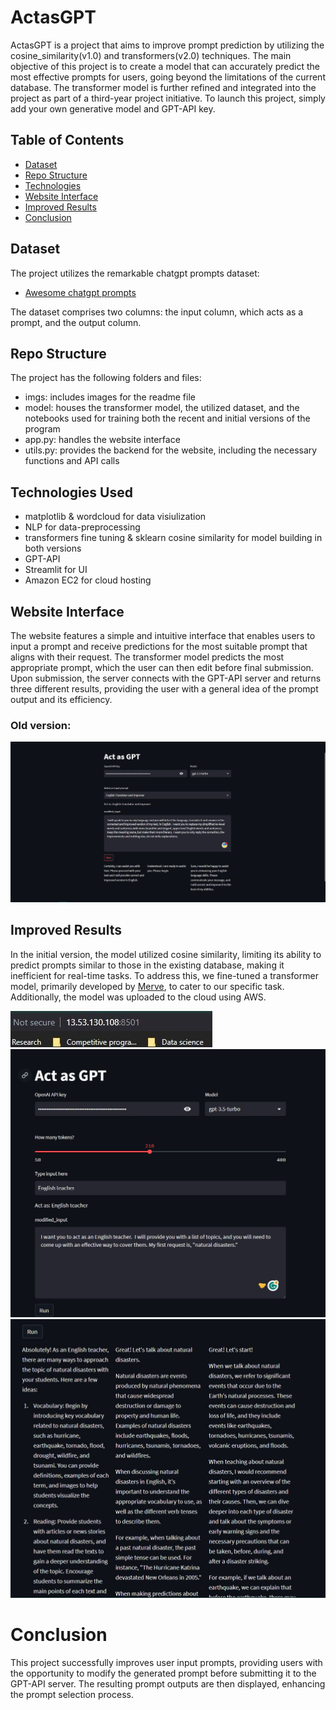 # ActasGPT
 
ActasGPT is a project that aims to improve prompt prediction by utilizing the cosine_similarity(v1.0) and transformers(v2.0) techniques. The main objective of this project is to create a model that can accurately predict the most effective prompts for users, going beyond the limitations of the current database.
The transformer model is further refined and integrated into the project as part of a third-year project initiative.
To launch this project, simply add your own generative model and GPT-API key.

## Table of Contents
* [Dataset](#Dataset)
* [Repo Structure](#Repo-Structure)
* [Technologies](#Technologies-Used)
* [Website Interface](#Website-Interface)
* [Improved Results](#Improved-Results)
* [Conclusion](#Conclusion)

## Dataset
The project utilizes the remarkable chatgpt prompts dataset:

* [Awesome chatgpt prompts](https://huggingface.co/datasets/fka/awesome-chatgpt-prompts)

The dataset comprises two columns: the input column, which acts as a prompt, and the output column.

## Repo Structure
The project has the following folders and files:

- imgs: includes images for the readme file
- model: houses the transformer model, the utilized dataset, and the notebooks used for training both the recent and initial versions of the program
- app.py: handles the website interface
- utils.py: provides the backend for the website, including the necessary functions and API calls


## Technologies Used
* matplotlib & wordcloud for data visiulization
* NLP for data-preprocessing
* transformers fine tuning & sklearn cosine similarity for model building in both versions
* GPT-API
* Streamlit for UI
* Amazon EC2 for cloud hosting

## Website Interface
The website features a simple and intuitive interface that enables users to input a prompt and receive predictions for the most suitable prompt that aligns with their request. The transformer model predicts the most appropriate prompt, which the user can then edit before final submission. Upon submission, the server connects with the GPT-API server and returns three different results, providing the user with a general idea of the prompt output and its efficiency.

### Old version:
![Interface V1.0](imgs/readme1.JPG)


## Improved Results
In the initial version, the model utilized cosine similarity, limiting its ability to predict prompts similar to those in the existing database, making it inefficient for real-time tasks. To address this, we fine-tuned a transformer model, primarily developed by [Merve](https://github.com/merveenoyan), to cater to our specific task. Additionally, the model was uploaded to the cloud using AWS.

![result1](imgs/readme2.JPG)
![result2](imgs/readme2.1.JPG)
![result3](imgs/readme2.2.JPG)


# Conclusion
This project successfully improves user input prompts, providing users with the opportunity to modify the generated prompt before submitting it to the GPT-API server. The resulting prompt outputs are then displayed, enhancing the prompt selection process.


